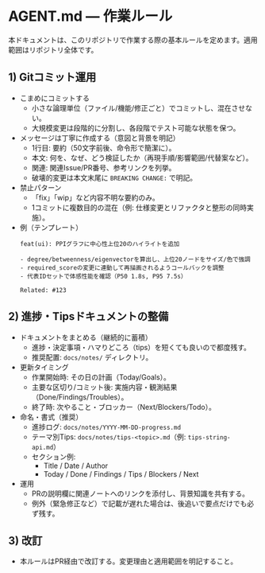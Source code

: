# AGENT.md — 作業ルール

本ドキュメントは、このリポジトリで作業する際の基本ルールを定めます。適用範囲はリポジトリ全体です。

## 1) Gitコミット運用
- こまめにコミットする
  - 小さな論理単位（ファイル/機能/修正ごと）でコミットし、混在させない。
  - 大規模変更は段階的に分割し、各段階でテスト可能な状態を保つ。
- メッセージは丁寧に作成する（意図と背景を明記）
  - 1行目: 要約（50文字前後、命令形で簡潔に）。
  - 本文: 何を、なぜ、どう検証したか（再現手順/影響範囲/代替案など）。
  - 関連: 関連Issue/PR番号、参考リンクを列挙。
  - 破壊的変更は本文末尾に `BREAKING CHANGE:` で明記。
- 禁止パターン
  - 「fix」「wip」など内容不明な要約のみ。
  - 1コミットに複数目的の混在（例: 仕様変更とリファクタと整形の同時実施）。
- 例（テンプレート）
  ```
  feat(ui): PPIグラフに中心性上位20のハイライトを追加
  
  - degree/betweenness/eigenvectorを算出し、上位20ノードをサイズ/色で強調
  - required_scoreの変更に連動して再描画されるようコールバックを調整
  - 代表IDセットで体感性能を確認（P50 1.8s, P95 7.5s）
  
  Related: #123
  ```

## 2) 進捗・Tipsドキュメントの整備
- ドキュメントをまとめる（継続的に蓄積）
  - 進捗・決定事項・ハマりどころ（tips）を短くても良いので都度残す。
  - 推奨配置: `docs/notes/` ディレクトリ。
- 更新タイミング
  - 作業開始時: その日の計画（Today/Goals）。
  - 主要な区切り/コミット後: 実施内容・観測結果（Done/Findings/Troubles）。
  - 終了時: 次やること・ブロッカー（Next/Blockers/Todo）。
- 命名・書式（推奨）
  - 進捗ログ: `docs/notes/YYYY-MM-DD-progress.md`
  - テーマ別Tips: `docs/notes/tips-<topic>.md`（例: `tips-string-api.md`）
  - セクション例:
    - Title / Date / Author
    - Today / Done / Findings / Tips / Blockers / Next
- 運用
  - PRの説明欄に関連ノートへのリンクを添付し、背景知識を共有する。
  - 例外（緊急修正など）で記載が遅れた場合は、後追いで要点だけでも必ず残す。

## 3) 改訂
- 本ルールはPR経由で改訂する。変更理由と適用範囲を明記すること。

